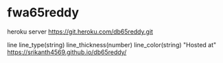 # fwa65reddy
heroku server https://git.heroku.com/db65reddy.git

line
line_type(string) line_thickness(number) line_color(string)
"Hosted at"  https://srikanth4569.github.io/db65reddy/
